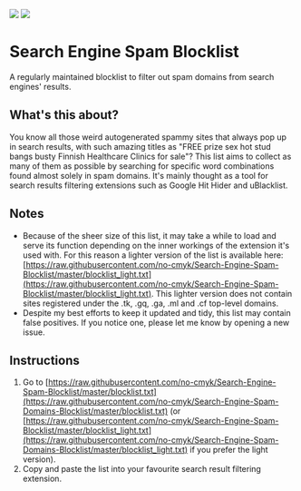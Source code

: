 <img src="https://img.shields.io/badge/Busted%20domains-150377-green"> <img src="https://img.shields.io/badge/Busted%20domains%20(Light)-74981-green">

# Search Engine Spam Blocklist
A regularly maintained blocklist to filter out spam domains from search engines' results.


## What's this about?
You know all those weird autogenerated spammy sites that always pop up in search results, with such amazing titles as "FREE prize sex hot stud bangs busty Finnish Healthcare Clinics for sale"?
This list aims to collect as many of them as possible by searching for specific word combinations found almost solely in spam domains.
It's mainly thought as a tool for search results filtering extensions such as Google Hit Hider and uBlacklist.

## Notes
- Because of the sheer size of this list, it may take a while to load and serve its function depending on the inner workings of the extension it's used with.
For this reason a lighter version of the list is available here: [https://raw.githubusercontent.com/no-cmyk/Search-Engine-Spam-Blocklist/master/blocklist_light.txt](https://raw.githubusercontent.com/no-cmyk/Search-Engine-Spam-Blocklist/master/blocklist_light.txt).
This lighter version does not contain sites registered under the .tk, .gq, .ga, .ml and .cf top-level domains.
- Despite my best efforts to keep it updated and tidy, this list may contain false positives. If you notice one, please let me know by opening a new issue.

## Instructions
1. Go to [https://raw.githubusercontent.com/no-cmyk/Search-Engine-Spam-Blocklist/master/blocklist.txt](https://raw.githubusercontent.com/no-cmyk/Search-Engine-Spam-Domains-Blocklist/master/blocklist.txt) (or [https://raw.githubusercontent.com/no-cmyk/Search-Engine-Spam-Blocklist/master/blocklist_light.txt](https://raw.githubusercontent.com/no-cmyk/Search-Engine-Spam-Domains-Blocklist/master/blocklist_light.txt) if you prefer the light version).
2. Copy and paste the list into your favourite search result filtering extension.
